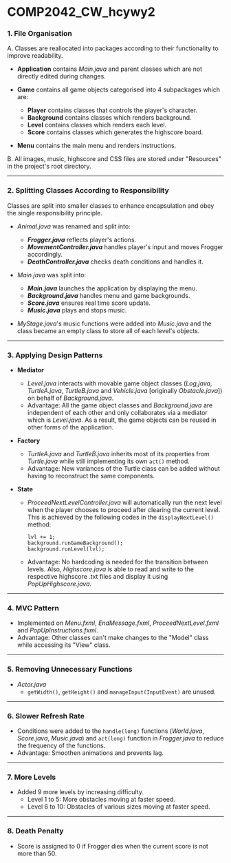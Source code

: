 # COMP2042_CW_hcywy2


### 1. **File Organisation**

A. Classes are reallocated into packages according to their functionality to improve readability.
  
- **Application** 
contains _Main.java_ and parent classes which are not directly edited during changes.
  
- **Game**
contains all game objects categorised into 4 subpackages which are:
  - **Player** contains classes that controls the player's character. 
  - **Background** contains classes which renders background.
  - **Level** contains classes which renders each level.
  - **Score** contains classes which generates the highscore board.

- **Menu**
contains the main menu and renders instructions. 

B. All images, music, highscore and CSS files are stored under "Resources" in the project's root directory.

***

### 2. **Splitting Classes According to Responsibility**

Classes are split into smaller classes to enhance encapsulation and obey the single responsibility principle.

- _Animal.java_ was renamed and split into:
  - **_Frogger.java_** reflects player's actions.
  - **_MovementController.java_** handles player's input and moves Frogger accordingly.
  - **_DeathController.java_** checks death conditions and handles it.


- _Main.java_ was split into:
  - **_Main.java_** launches the application by displaying the menu.
  - **_Background.java_** handles menu and game backgrounds.
  - **_Score.java_** ensures real time score update. 
  - **_Music.java_** plays and stops music.


- _MyStage.java_'s music functions were added into _Music.java_ and the class became an empty class to store all of each level's objects. 

***


### 3. **Applying Design Patterns**
- **Mediator**
  - _Level.java_ interacts with movable game object classes (_Log,java_, _TurtleA.java_, _TurtleB.java_ and _Vehicle.java_ [originally _Obstacle.java_]) on behalf of _Background.java_.
  - Advantage: All the game object classes and _Background.java_ are independent of each other and only collaborates via a mediator which is _Level.java_. As a result, the game objects can be reused in other forms of the application.

- **Factory**
  - _TurtleA.java_ and _TurtleB.java_ inherits most of its properties from _Turtle.java_ while still implementing its own `act()` method.
  - Advantage: New variances of the Turtle class can be added without having to reconstruct the same components.

- **State**
  - _ProceedNextLevelController.java_ will automatically run the next level when the player chooses to proceed after clearing the current level. This is achieved by the following codes in the `displayNextLevel()` method: 
    ```
	lvl += 1;
	background.runGameBackground();
	background.runLevel(lvl);
    ```

  - Advantage: No hardcoding is needed for the transition between levels. Also, _Highscore.java_ is able to read and write to the respective highscore .txt files and display it using _PopUpHighscore.java_. 

***

### 4. **MVC Pattern**
- Implemented on _Menu.fxml_, _EndMessage.fxml_, _ProceedNextLevel.fxml_ and _PopUpInstructions.fxml_.
- Advantage: Other classes can't make changes to the "Model" class while accessing its "View" class.

***

### 5. **Removing Unnecessary Functions**
- _Actor.java_
  - `getWidth()`, `getHeight()` and `manageInput(InputEvent)` are unused.

***

### 6. **Slower Refresh Rate**
- Conditions were added to the `handle(long)` functions (_World.java_, _Score.java_, _Music.java_) and `act(long)` function in _Frogger.java_ to reduce the frequency of the functions.
- Advantage: Smoothen animations and prevents lag.

***

### 7. **More Levels**
- Added 9 more levels by increasing difficulty.
  - Level 1 to 5: More obstacles moving at faster speed.
  - Level 6 to 10: Obstacles of various sizes moving at faster speed.

***

### 8. **Death Penalty**
- Score is assigned to 0 if Frogger dies when the current score is not more than 50.

